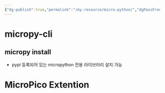 ```yaml
---
{"dg-publish":true,"permalink":"/my-resource/micro-python/","dgPassFrontmatter":true}
---
```


# micropy-cli
## micropy install
 - pypi 등록되어 있는 micropython 전용 라이브러리 설치 가능
# MicroPico Extention

